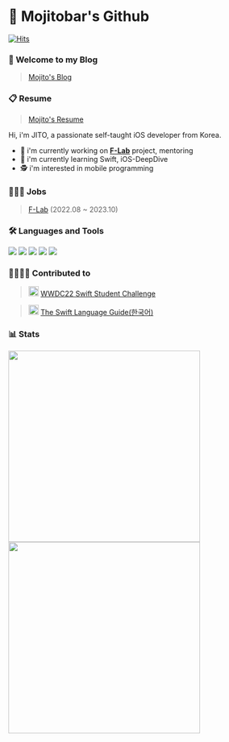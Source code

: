 # 🙇 Mojitobar's Github
[![Hits](https://hits.seeyoufarm.com/api/count/incr/badge.svg?url=https%3A%2F%2Fgithub.com%2FMojitoBar&count_bg=%23823BFF&title_bg=%23555555&icon=apple.svg&icon_color=%23E7E7E7&title=hits&edge_flat=false)](https://hits.seeyoufarm.com)
### 🙌 Welcome to my Blog
> [Mojito's Blog](https://mojitobar.github.io/)

### 📋 Resume
> [Mojito's Resume](https://profuse-door-fd0.notion.site/4b2e078817ce4ab299fce9189275df62?pvs=4)

Hi, i'm JITO, a passionate self-taught iOS developer from Korea.
- 🔭 i'm currently working on [**F-Lab**](https://f-lab.kr/) project, mentoring
- 🌱 i'm currently learning Swift, iOS-DeepDive
- 🕵️ i'm interested in mobile programming

### 👨🏻‍💻 Jobs
> [F-Lab](https://f-lab.kr/) (2022.08 ~ 2023.10)

### 🛠 Languages and Tools
<img src="https://img.shields.io/badge/Swift-FA7343?logo=Swift&logoColor=white"/> <img src="https://img.shields.io/badge/Xcode-147EFB?logo=Xcode&logoColor=white"/> <img src="https://img.shields.io/badge/UIkit-2396F3?logo=UIkit&logoColor=white"/> <img src="https://img.shields.io/badge/IntellijIDEA-007396?logo=IntellijIDEA&logoColor=white"/> <img src="https://img.shields.io/badge/Kotlin-007396?logo=Kotlin&logoColor=white"/>

### 👨‍👩‍👧‍👦 Contributed to
> <img src="https://github.com/MojitoBar/Mojitobar/assets/16567811/d69ba243-39f8-476c-8498-e1b485fbb088" width="20" height="20"/> [WWDC22 Swift Student Challenge](https://github.com/wwdc/2022)

> <img src="https://github.com/MojitoBar/Mojitobar/assets/16567811/699fc34d-cab3-4d73-b3e8-a2411cedcf42" width="20" height="20"/> [The Swift Language Guide(한국어)](https://github.com/Jusung/the-swift-programming-language-kr)

### 📊 Stats
<div>
<img width="380" src="https://streak-stats.demolab.com?user=MojitoBar&theme=tokyonight&date_format=%5BY%20%5DM%20j">
<img width="380" src="https://github-readme-stats.vercel.app/api?username=MojitoBar&show_icons=true&theme=tokyonight">
</div>

<!-- <a href="https://opgc.me/#/users/MojitoBar" target="_blank"><img src="https://api.opgc.me/githubs/users/MojitoBar/tag/?theme=basic" /></a> -->

